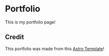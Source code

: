# Portfolio

This is my portfolio page!

## Credit

This portfolio was made from this [Astro Template](https://github.com/withastro/astro/tree/main/examples/portfolio)!
